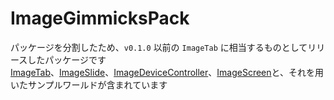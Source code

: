 # ImageGimmicksPack
パッケージを分割したため、`v0.1.0` 以前の `ImageTab` に相当するものとしてリリースしたパッケージです  
[ImageTab](/docs/Packages/ImageTab/)、[ImageSlide](/docs/Packages/ImageScreen/)、[ImageDeviceController](/docs/Packages/ImageDeviceController/)、[ImageScreen](/docs/Packages/ImageScreen/)と、それを用いたサンプルワールドが含まれています
